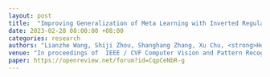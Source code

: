 ```yaml
---
layout: post
title:  "Improving Generalization of Meta Learning with Inverted Regularization at Inner-level"
date: 2023-02-28 08:00:00 +08:00
categories: research
authors: "Lianzhe Wang, Shiji Zhou, Shanghang Zhang, Xu Chu, <strong>Heng Chang</strong>, Wenwu Zhu"
venue: "In proceedings of  IEEE / CVF Computer Vision and Pattern Recognition Conference (<strong>CVPR</strong>)"
paper: https://openreview.net/forum?id=CqpCeNbR-g
---
```


